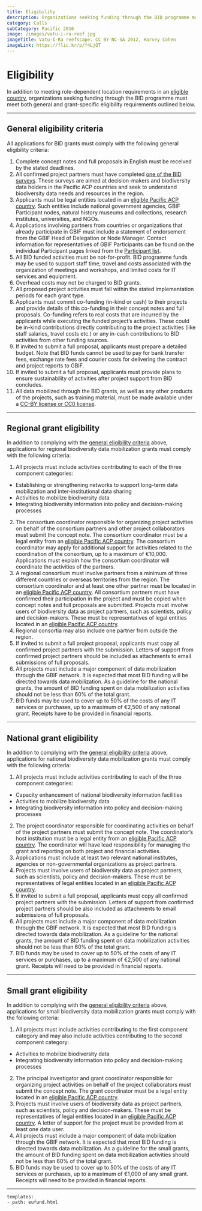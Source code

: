 ```yaml
---
title: Eligibility
description: Organizations seeking funding through the BID programme must meet both general and grant-specific eligibility requirements.
category: Calls
subCategory: Pacific 2016
image: /images/vatu-i-ra-reef.jpg
imageTitle: Vatu-I-Ra reefscape. CC BY-NC-SA 2012, Harvey Cohen
imageLink: https://flic.kr/p/f4LjQT
---
```

# Eligibility

In addition to meeting role-dependent location requirements in an [eligible country](../eligible-countries), organizations seeking funding through the BID programme must meet both general and grant-specific eligibility requirements outlined below. 

<!-- toc -->
<!-- tocstop -->

-----------------------

## General eligibility criteria<a name="general"></a>

All applications for BID grants must comply with the following general eligibility criteria:

1. Complete concept notes and full proposals in English must be received by the stated deadlines.
2. All confirmed project partners must have completed [one of the BID surveys](http://www.gbif.org/newsroom/news/BID-pacific-survey). These surveys are aimed at decision-makers and biodiversity data holders in the Pacific ACP countries and seek to understand biodiversity data needs and resources in the region.
3. Applicants must be legal entities located in an [eligible Pacific ACP country](../eligible-countries). Such entities include national government agencies, GBIF Participant nodes, natural history museums and collections, research institutes, universities, and NGOs.
4. Applications involving partners from countries or organizations that already participate in GBIF must include a statement of endorsement from the GBIF Head of Delegation or Node Manager. Contact information for representatives of GBIF Participants can be found on the individual Participant pages linked from the [Participant list](http://www.gbif.org/participation/participant-list).
5. All BID funded activities must be not-for-profit. BID programme funds may be used to support staff time, travel and costs associated with the organization of meetings and workshops, and limited costs for IT services and equipment. 
6. Overhead costs may not be charged to BID grants.
7. All proposed project activities must fall within the stated implementation periods for each grant type.
8. Applicants must commit co-funding (in-kind or cash) to their projects and provide details of this co-funding in their concept notes and full proposals. Co-funding refers to real costs that are incurred by the applicants while executing the funded project’s activities. These could be in-kind contributions directly contributing to the project activities (like staff salaries, travel costs etc.) or any in-cash contributions to BID activities from other funding sources. 
9. If invited to submit a full proposal, applicants must prepare a detailed budget. Note that BID funds cannot be used to pay for bank transfer fees, exchange rate fees and courier costs for delivering the contract and project reports to GBIF.
10. If invited to submit a full proposal, applicants must provide plans to ensure sustainability of activities after project support from BID concludes. 
11. All data mobilized through the BID grants, as well as any other products of the projects, such as training material, must be made available under a [CC-BY license or CC0 license](http://www.gbif.org/newsroom/news/data-licensing-and-endorsement).

-----------------------

## Regional grant eligibility

In addition to complying with the [general eligibility criteria](#general) above, applications for regional biodiversity data mobilization grants must comply with the following criteria:

1. All projects must include activities contributing to each of the three component categories:
  + Establishing or strengthening networks to support long-term data mobilization and inter-institutional data sharing
  + Activities to mobilize biodiversity data
  + Integrating biodiversity information into policy and decision-making processes
2. The consortium coordinator responsible for organizing project activities on behalf of the consortium partners and other project collaborators must submit the concept note. The consortium coordinator must be a legal entity from an [eligible Pacific ACP country](../eligible-countries). The consortium coordinator may apply for additional support for activities related to the coordination of the consortium, up to a maximum of €10,000. Applications must explain how the consortium coordinator will coordinate the activities of the partners.
3. A regional consortium must involve partners from a minimum of three different countries or overseas territories from the region. The consortium coordinator and at least one other partner must be located in an [eligible Pacific ACP country](../eligible-countries). All consortium partners must have confirmed their participation in the project and must be copied when concept notes and full proposals are submitted. Projects must involve users of biodiversity data as project partners, such as scientists, policy and decision-makers. These must be representatives of legal entities located in an [eligible Pacific ACP country](../eligible-countries).
4. Regional consortia may also include one partner from outside the region.
5. If invited to submit a full project proposal, applicants must copy all confirmed project partners with the submission. Letters of support from confirmed project partners should be included as attachments to email submissions of full proposals.
6.	All projects must include a major component of data mobilization through the GBIF network. It is expected that most BID funding will be directed towards data mobilization. As a guideline for the national grants, the amount of BID funding spent on data mobilization activities should not be less than 60% of the total grant.
7.	BID funds may be used to cover up to 50% of the costs of any IT services or purchases, up to a maximum of €2,500 of any national grant. Receipts have to be provided in financial reports.

-----------------------

## National grant eligibility

In addition to complying with the [general eligibility criteria](#general) above, applications for national biodiversity data mobilization grants must comply with the following criteria:

1. All projects must include activities contributing to each of the three component categories:
  + Capacity enhancement of national biodiversity information facilities
  + Activities to mobilize biodiversity data
  + Integrating biodiversity information into policy and decision-making processes
2. The project coordinator responsible for coordinating activities on behalf of the project partners must submit the concept note. The coordinator’s host institution must be a legal entity from an [eligible Pacific ACP country](../eligible-countries). The coordinator will have lead responsibility for managing the grant and reporting on both project and financial activities.
3. Applications must include at least two relevant national institutes, agencies or non-governmental organizations as project partners.
4. Projects must involve users of biodiversity data as project partners, such as scientists, policy and decision-makers. These must be representatives of legal entities located in an [eligible Pacific ACP country](../eligible-countries).
5. If invited to submit a full proposal, applicants must copy all confirmed project partners with the submission. Letters of support from confirmed project partners should be also included as attachments to email submissions of full proposals.
6. All projects must include a major component of data mobilization through the GBIF network. It is expected that most BID funding is directed towards data mobilization. As a guideline for the national grants, the amount of BID funding spent on data mobilization activities should not be less than 60% of the total grant.
7. BID funds may be used to cover up to 50% of the costs of any IT services or purchases, up to a maximum of €2,500 of any national grant. Receipts will need to be provided in financial reports.

-----------------------

## Small grant eligibility

In addition to complying with the [general eligibility criteria](#general) above, applications for small biodiversity data mobilization grants must comply with the following criteria:

1. All projects must include activities contributing to the first component category and may also include activities contributing to the second component category:
  + Activities to mobilize biodiversity data
  + Integrating biodiversity information into policy and decision-making processes
2. The principal investigator and grant coordinator responsible for organizing project activities on behalf of the project collaborators must submit the concept note. The grant coordinator must be a legal entity located in an [eligible Pacific ACP country](../eligible-countries).
3. Projects must involve users of biodiversity data as project partners, such as scientists, policy and decision-makers. These must be representatives of legal entities located in an [eligible Pacific ACP country](../eligible-countries). A letter of support for the project must be provided from at least one data user.
4. All projects must include a major component of data mobilization through the GBIF network. It is expected that most BID funding is directed towards data mobilization. As a guideline for the small grants, the amount of BID funding spent on data mobilization activities should not be less than 60% of the total grant.
5. BID funds may be used to cover up to 50% of the costs of any IT services or purchases, up to a maximum of €1,000 of any small grant. Receipts will need to be provided in financial reports.

--------

```styledYaml
templates:
- path: eufund.html
```

